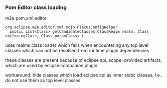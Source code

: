 
### Pom Editor class loading

m2e pom.xml editor

```
org.eclipse.m2e.editor.xml.mojo.PlexusConfigHelper
  public List<Class> getCandidateClasses(ClassRealm realm, Class enclosingClass, Class paramClass) {
```

uses realms class loader which fails when encountering 
any top level classes which can not be resolved 
from runtime plugin dependencies

these classes are present because of eclipse api, scope=provided
artifacts, which are used by eclipse companion plugin

workaround: 
hide classes which load eclipse api as inner static classes,
i.e. do not use them as top level classes
